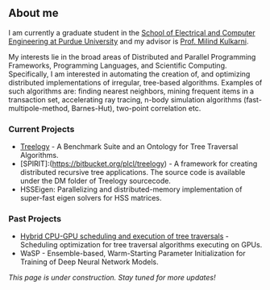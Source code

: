 ## About me
I am currently a graduate student in the [School of Electrical and Computer Engineering at Purdue University](https://engineering.purdue.edu/ECE) and my advisor is [Prof. Milind Kulkarni](https://engineering.purdue.edu/~milind/).

My interests lie in the broad areas of Distributed and Parallel Programming Frameworks, Programming Languages, and Scientific Computing. Specifically, I am interested in automating the creation of, and optimizing distributed implementations of irregular, tree-based algorithms. Examples of such algorithms are: finding nearest neighbors, mining frequent items in a transaction set, accelerating ray tracing, n-body simulation algorithms (fast-multipole-method, Barnes-Hut), two-point correlation etc.



### Current Projects
 
- [Treelogy](https://bitbucket.org/plcl/treelogy)  -  A Benchmark Suite and an Ontology for Tree Traversal Algorithms.
- [SPIRIT]:(https://bitbucket.org/plcl/treelogy) - A framework for creating distributed recursive tree applications. The source code is available under the DM folder of Treelogy sourcecode.
- HSSEigen: Parallelizing and distributed-memory implementation of super-fast eigen solvers for HSS matrices.

### Past Projects
- [Hybrid CPU-GPU scheduling and execution of tree traversals](http://dl.acm.org/citation.cfm?id=2851174) - Scheduling optimization for tree traversal algorithms executing on GPUs.
- WaSP -  Ensemble-based, Warm-Starting Parameter Initialization for Training of Deep Neural Network Models.











_This page is under construction. Stay tuned for more updates!_
